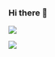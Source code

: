 ### Hi there 👋

![](https://p1.nanmuxuan.com/images/46/c734e175f1d50f93.jpg)


![](https://visitor-badge.glitch.me/badge?page_id=flameOvO.flameOvO)
<!--
**flameOvO/flameOvO** is a ✨ _special_ ✨ repository because its `README.md` (this file) appears on your GitHub profile.

Here are some ideas to get you started:

- 🔭 I’m currently working on ...
- 🌱 I’m currently learning ...
- 👯 I’m looking to collaborate on ...
- 🤔 I’m looking for help with ...
- 💬 Ask me about ...
- 📫 How to reach me: ...
- 😄 Pronouns: ...
- ⚡ Fun fact: ...
-->
